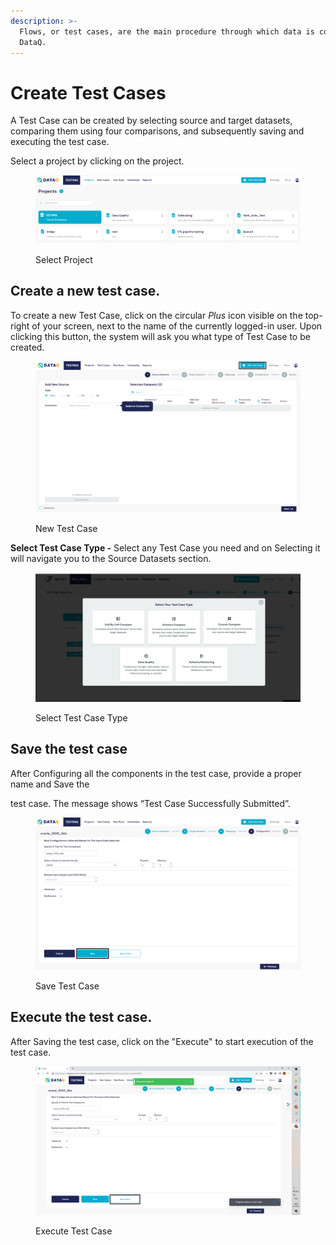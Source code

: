 ```yaml
---
description: >-
  Flows, or test cases, are the main procedure through which data is compared in
  DataQ.
---
```


# Create Test Cases

A Test Case can be created by selecting source and target datasets, comparing them using four comparisons, and subsequently saving and executing the test case.

Select a project by clicking on the project.

<figure><img src="../../../.gitbook/assets/select_pjt.PNG" alt=""><figcaption><p>Select Project</p></figcaption></figure>

## Create a new test case.

To create a new Test Case, click on the circular _Plus_ icon visible on the top-right of your screen, next to the name of the currently logged-in user. Upon clicking this button, the system will ask you what type of Test Case to be created.

<figure><img src="../../../.gitbook/assets/new_tc.PNG" alt=""><figcaption><p>New Test Case</p></figcaption></figure>

&#x20;**Select Test Case Type -** Select any Test Case you need and on Selecting it will navigate you to the Source Datasets section.

<figure><img src="../../../.gitbook/assets/image.png" alt=""><figcaption><p>Select Test Case Type</p></figcaption></figure>

## Save the test case

After Configuring all the components in the test case, provide a proper name and Save the&#x20;

test case. The message shows  “Test Case Successfully Submitted”.

<figure><img src="../../../.gitbook/assets/save.PNG" alt=""><figcaption><p>Save Test Case</p></figcaption></figure>

## Execute the test case.

After Saving the test case, click on the "Execute" to start execution of the test case.

<figure><img src="../../../.gitbook/assets/Screenshot (476).png" alt=""><figcaption><p>Execute Test Case</p></figcaption></figure>
